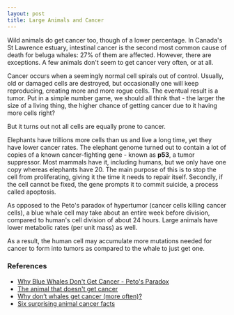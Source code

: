 ```yaml
---
layout: post
title: Large Animals and Cancer
---
```


Wild animals do get cancer too, though of a lower percentage. In Canada's St Lawrence estuary, intestinal cancer is the second most common cause of death for beluga whales: 27% of them are affected. However, there are exceptions. A few animals don't seem to get cancer very often, or at all.

Cancer occurs when a seemingly normal cell spirals out of control. Usually, old or damaged cells are destroyed, but occasionally one will keep reproducing, creating more and more rogue cells. The eventual result is a tumor. Put in a simple number game, we should all think that - the larger the size of a living thing, the higher chance of getting cancer due to it having more cells right?

But it turns out not all cells are equally prone to cancer.

Elephants have trillions more cells than us and live a long time, yet they have lower cancer rates. The elephant genome turned out to contain a lot of copies of a known cancer-fighting gene - known as **p53**, a tumor suppressor. Most mammals have it, including humans, but we only have one copy whereas elephants have 20. The main purpose of this is to stop the cell from proliferating, giving it the time it needs to repair itself. Secondly, if the cell cannot be fixed, the gene prompts it to commit suicide, a process called apoptosis.

As opposed to the Peto's paradox of hypertumor (cancer cells killing cancer cells), a blue whale cell may take about an entire week before division, compared to human's cell division of about 24 hours. Large animals have lower metabolic rates (per unit mass) as well.

As a result, the human cell may accumulate more mutations needed for cancer to form into tumors as compared to the whale to just get one.

### References

-   [Why Blue Whales Don't Get Cancer - Peto's Paradox](https://www.reddit.com/r/videos/comments/fbu4bg/why_blue_whales_dont_get_cancer_petos_paradox/)
-   [The animal that doesn't get cancer](http://www.bbc.com/earth/story/20151031-the-animal-that-doesnt-get-cancer)
-   [Why don’t whales get cancer (more often)?](http://www.vitares.org/index.php/en/magazine-en/70-why-don-t-whales-get-cancer-more-often)
-   [Six surprising animal cancer facts](https://sangerinstitute.blog/2019/04/12/six-shocking-animal-cancer-facts/)
